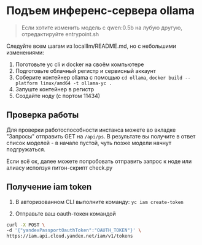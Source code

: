 # Подъем инференс-сервера ollama

> Если хотите изменить модель с qwen:0.5b на лубую другую, отредактируйте entrypoint.sh

Следуйте всем шагам из localllm/README.md, но с небольшими изменениями:

1. Поготовьте yc cli и docker на своём компьютере
2. Подготовьте облачный регистр и сервисный аккаунт
3. Соберите контейнер ollama с помощью `cd ollama`, `docker build --platform linux/amd64 -t ollama-yc .`
4. Запуште контейнер в регистр
5. Создайте ноду (с портом 11434)

## Проверка работы 

Для проверки работоспособности инстанса можете во вкладке "Запросы" отправить GET на `/api/ps`. В результате вы получите в ответ список моделей - в начале пустой, чуть позже модели начнут подгружаться.

Если всё ок, далее можете попробовать отправить запрос к ноде или алиасу исползуя питон-скрипт check.py

## Получение iam token

1. В авторизованном CLI выполните команду: `yc iam create-token`

2. Отправьте ваш oauth-токен командой
```bash
curl -X POST \
-d '{"yandexPassportOauthToken":"OAUTH_TOKEN"}' \                           
https://iam.api.cloud.yandex.net/iam/v1/tokens
```